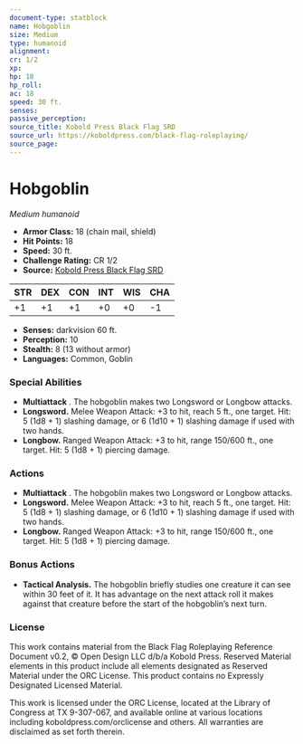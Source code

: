 ```yaml
---
document-type: statblock
name: Hobgoblin
size: Medium
type: humanoid
alignment: 
cr: 1/2
xp: 
hp: 18
hp_roll: 
ac: 18
speed: 30 ft.
senses: 
passive_perception: 
source_title: Kobold Press Black Flag SRD
source_url: https://koboldpress.com/black-flag-roleplaying/
source_page: 
---
```


# Hobgoblin

*Medium humanoid*

- **Armor Class:** 18 (chain mail, shield)
- **Hit Points:** 18
- **Speed:** 30 ft.
- **Challenge Rating:** CR 1/2
- **Source:** [Kobold Press Black Flag SRD](https://koboldpress.com/black-flag-roleplaying/)

| STR | DEX | CON | INT | WIS | CHA |
| --- | --- | --- | --- | --- | --- |
| +1 | +1 | +1 | +0 | +0 | -1 |

- **Senses:** darkvision 60 ft.
- **Perception:** 10
- **Stealth:** 8 (13 without armor)
- **Languages:** Common, Goblin

### Special Abilities

- **Multiattack** . The hobgoblin makes two Longsword or Longbow attacks.
- **Longsword.** Melee Weapon Attack: +3 to hit, reach 5 ft., one target. Hit: 5 (1d8 + 1) slashing damage, or 6 (1d10 + 1) slashing damage if used with two hands.
- **Longbow.** Ranged Weapon Attack: +3 to hit, range 150/600 ft., one target. Hit: 5 (1d8 + 1) piercing damage.

### Actions

- **Multiattack** . The hobgoblin makes two Longsword or Longbow attacks.
- **Longsword.** Melee Weapon Attack: +3 to hit, reach 5 ft., one target. Hit: 5 (1d8 + 1) slashing damage, or 6 (1d10 + 1) slashing damage if used with two hands.
- **Longbow.** Ranged Weapon Attack: +3 to hit, range 150/600 ft., one target. Hit: 5 (1d8 + 1) piercing damage.

### Bonus Actions

- **Tactical Analysis.** The hobgoblin briefly studies one creature it can see within 30 feet of it. It has advantage on the next attack roll it makes against that creature before the start of the hobgoblin’s next turn.

### License

This work contains material from the Black Flag Roleplaying Reference Document v0.2, © Open Design LLC d/b/a Kobold Press. Reserved Material elements in this product include all elements designated as Reserved Material under the ORC License. This product contains no Expressly Designated Licensed Material.

This work is licensed under the ORC License, located at the Library of Congress at TX 9-307-067, and available online at various locations including koboldpress.com/orclicense and others. All warranties are disclaimed as set forth therein.
